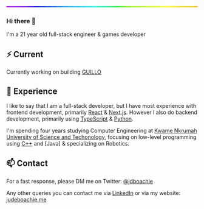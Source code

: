 <img style="width:100%;height:3px;" src="./bar.gif" />

### Hi there 👋

I'm a 21 year old full-stack engineer & games developer

## ⚡️ Current

Currently working on building [GUILLO](https://guillo.vercel.app/)

## 💎 Experience

I like to say that I am a full-stack developer, but I have most experience with frontend development, primarily [React](https://reactjs.org/) & [Next.js](https://nextjs.org/). However I also do backend development, primarily using [TypeScript](https://www.typescriptlang.org/) & [Python](https://www.python.org/).

I'm spending four years studying Computer Engineering at [Kwame Nkrumah University of Science and Techonology](https://www.knust.edu.gh/), focusing on low-level programming using [C++](https://www.cplusplus.com/) and [Java] & specializing on Robotics.

## 📫 Contact

For a fast response, please DM me on Twitter: [@jdboachie](https://twitter.com/direct_messages/create/jdboachie) 

Any other queries you can contact me via [LinkedIn](https://www.linkedin.com/in/nurodev) or via my website: [judeboachie.me](https://judeboachie.me/contact)

<!-- copied from nuro.dev -->

